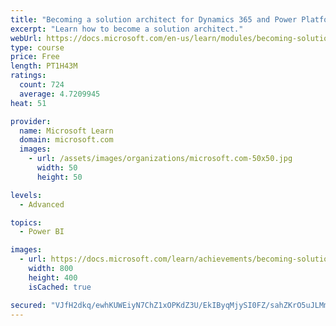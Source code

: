 ```yaml
---
title: "Becoming a solution architect for Dynamics 365 and Power Platform"
excerpt: "Learn how to become a solution architect."
webUrl: https://docs.microsoft.com/en-us/learn/modules/becoming-solution-architect/
type: course
price: Free
length: PT1H43M
ratings:
  count: 724
  average: 4.7209945
heat: 51

provider:
  name: Microsoft Learn
  domain: microsoft.com
  images:
    - url: /assets/images/organizations/microsoft.com-50x50.jpg
      width: 50
      height: 50

levels:
  - Advanced

topics:
  - Power BI

images:
  - url: https://docs.microsoft.com/learn/achievements/becoming-solution-architect-social.png
    width: 800
    height: 400
    isCached: true

secured: "VJfH2dkq/ewhKUWEiyN7ChZ1xOPKdZ3U/EkIByqMjySI0FZ/sahZKrO5uJLMmjZ6hSDjY0UFXXYHwvxXj19EoaA0DxzY4a+7TXRQD/ueSKccBrkr7VBNGerQMJx8VktIb/MEP43Bjaq0ns5Je7AGNZd8e+qAq2FdFjzSS+dF919Je52FZ/pZQd0KQkeAZd1cfvdkISNIG8vqZisiK58qNkaEDudaIs1iAh9DXbJl5vzzt12h50G+HASX9hSkQ62Gpwixk7MO6PDM49UofpzTVhftu33lVjYuw8IerSvVxgNHy9F6NK1Aeorwb2ixc0Pz3Wr8QN7ZetaoQ4XY6OclFY7FxGh48QMyfyBWCm/sICt9UbJvxdcZmOU4p6245xbXqDjYN09J2ACPbimHPM6sNa9LjML8xMTs9VDofmIa56c=;IzTZMaIu8aEA82mhvqeeYQ=="
---
```


